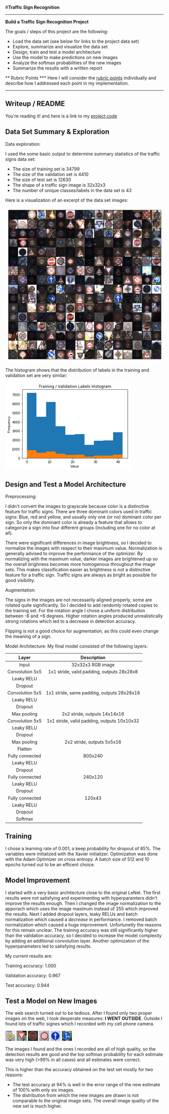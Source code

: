 #**Traffic Sign Recognition** 


---

**Build a Traffic Sign Recognition Project**

The goals / steps of this project are the following:
* Load the data set (see below for links to the project data set)
* Explore, summarize and visualize the data set
* Design, train and test a model architecture
* Use the model to make predictions on new images
* Analyze the softmax probabilities of the new images
* Summarize the results with a written report


[//]: # (Image References)

[image1]: ./writeup/signs.jpg "Images from the training dataset"
[image2]: ./writeup/labels_histogram.png "Label distibutions."
[image3]: ./my-signs/12_1.png "Traffic Sign 1"
[image4]: ./my-signs/13_1.png "Traffic Sign 1"
[image5]: ./my-signs/14_1.png "Traffic Sign 2"
[image6]: ./my-signs/15_1.png "Traffic Sign 3"
[image7]: ./my-signs/35_1.png "Traffic Sign 4"
[image8]: ./my-signs/36_1.png "Traffic Sign 5"
[image9]: ./my-signs/37_1.png "Traffic Sign 6"

** Rubric Points
*** Here I will consider the [rubric points](https://review.udacity.com/#!/rubrics/481/view) individually and describe how I addressed each point in my implementation.  

---
## Writeup / README

You're reading it! and here is a link to my [project code](https://github.com/mischastik/CarND-Traffic-Sign-Classifier-Project/blob/master/Traffic_Sign_Classifier.ipynb)

## Data Set Summary & Exploration

Data exploration:

I used the some basic output to determine summary statistics of the traffic
signs data set:

* The size of training set is 34799
* The size of the validation set is 4410
* The size of test set is 12630
* The shape of a traffic sign image is 32x32x3
* The number of unique classes/labels in the data set is 43


Here is a visualization of an excerpt of the data set images:

![Training set][image1]

The histogram shows that the distribution of labels in the training and validation set are very similar:

![Label distribution][image2]

## Design and Test a Model Architecture

Preprocessing:

I didn't convert the images to grayscale because color is a distinctive feature for traffic signs. There are three dominant colors used in traffic signs: Blue, red and yellow, and usually only one (or no) dominant color per sign. So only the dominant color is already a feature that allows to categorize a sign into four different groups (including one for no color at all).

There were significant differences in image brightness, so I decided to normalize the images with respect to their maximum value. Normalization is generally advised to improve the performance of the optimizer. By normalizing with the maximum value, darker images are brightened up so the overall brighness becomes more homogenous throughout the image sets. This makes classification easier as brightness is not a distinctive feature for a traffic sign. Traffic signs are always as bright as possible for good visibility.

Augmentation:

The signs in the images are not necessarily aligned properly, some are rotated quite significantly. So I decided to add randomly rotated copies to the training set. For the rotation angle I chose a uniform distribution between -6 and +6 degrees. Higher rotation angles produced unrealistically strong rotations which led to a decrease in detection accuracy.

Flipping is not a good choice for augmentation, as this could even change the meaning of a sign.

Model Architecture:
My final model consisted of the following layers:

| Layer         		|     Description	        					| 
|:---------------------:|:---------------------------------------------:| 
| Input         		| 32x32x3 RGB image   							| 
| Convolution 5x5     	| 1x1 stride, valid padding, outputs 28x28x8 	|
| Leaky RELU					|												|
| Dropout					|												|
| Convolution 5x5     	| 1x1 stride, same padding, outputs 28x28x16 	|
| Leaky RELU					|												|
| Dropout					|												|
| Max pooling	      	| 2x2 stride,  outputs 14x14x16 				|
| Convolution 5x5     	| 1x1 stride, valid padding, outputs 10x10x32 	|
| Leaky RELU					|												|
| Dropout					|												|
| Max pooling	      	| 2x2 stride,  outputs 5x5x16 				|
| Flatten				|												|
| Fully connected		| 800x240        									|
| Leaky RELU					|												|
| Dropout					|												|
| Fully connected		| 240x120        									|
| Leaky RELU					|												|
| Dropout					|												|
| Fully connected		| 120x43        									|
| Leaky RELU					|												|
| Dropout					|												|
| Softmax				|         									|
 
## Training
I chose a learning rate of 0.001, a keep probability for dropout of 85%. The variables were initialized with the Xavier initializer. Optimization was done with the Adam Optimizer on cross entropy.
A batch size of 512 and 10 epochs turned out to be an efficent choice. 

## Model Improvement
 I started with a very basic architecture close to the original LeNet. The first results were not satisfying and experimenting with hyperparamters didn't improve the results enough.
Then I changed the image normalization to the apporach which uses the image maximum instead of 255 which improved the results.
Next I added dropout layers, leaky RELUs and batch normalization which caused a *decrease* in performance.
I removed batch normalization which caused a huge improvement. Unfortunetly the reasons for this remain unclear.
The training accuracy was still significantly higher than the validation accuracy, so I decided to increase the model complexity by adding an additional convolution layer. Another optimization of the hyperparameters led to satisfying results.

My current results are:

Training accuracy: 1.000

Validation accuracy: 0.967

Test accuracy: 0.944

## Test a Model on New Images

The web search turned out to be tedious. After I found  only two proper images on the web, I took desperate measures: **I WENT OUTSIDE**. Outside I found lots of traffic signes which I recorded with my cell phone camera. 

![sign 1][image3] ![sign 2][image4] ![sign 3][image5] 
![sign 4][image6] ![sign 5][image7] ![sign 6][image8]

The images I found and the ones I recorded are all of high quality, so the detection results are good and the top softmax probability for each estimate was very high (>99% in all cases) and all estimates were correct.

This is higher than the accuracy obtained on the test set mostly for two reasons:
* The test accuracy at 94% is well in the error range of the new estimate of 100% with only six images.
* The distribution from which the new images are drawn is not comparable to the original image sets. The overall image quality of the new set is much higher.

